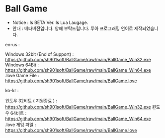# Ball Game
* Notice : Is BETA Ver. Is Lua Laugage.
* 안내 : 베타버전입니다. 양해 부탁드립니다. 루아 프로그래밍 언어로 제작되었습니다.

en-us :

Windows 32bit (End of Support) : https://github.com/sh901soft/BallGame/raw/main/BallGame_Win32.exe
Windows 64Bit : https://github.com/sh901soft/BallGame/raw/main/BallGame_Win64.exe
.love Game File : https://github.com/sh901soft/BallGame/raw/main/BallGame.love

ko-kr :

윈도우 32비트 ( 지원종료 ) : https://github.com/sh901soft/BallGame/raw/main/BallGame_Win32.exe
윈도우 64비트 : https://github.com/sh901soft/BallGame/raw/main/BallGame_Win64.exe
.love 게임 파일 : https://github.com/sh901soft/BallGame/raw/main/BallGame.love
